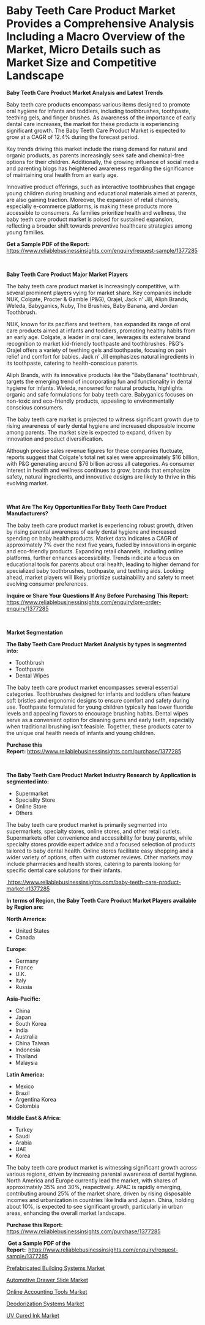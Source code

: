 <p><h1>Baby Teeth Care Product Market Provides a Comprehensive Analysis Including a Macro Overview of the Market, Micro Details such as Market Size and Competitive Landscape</h1></p><p><strong>Baby Teeth Care Product Market Analysis and Latest Trends</strong></p>
<p><p>Baby teeth care products encompass various items designed to promote oral hygiene for infants and toddlers, including toothbrushes, toothpaste, teething gels, and finger brushes. As awareness of the importance of early dental care increases, the market for these products is experiencing significant growth. The Baby Teeth Care Product Market is expected to grow at a CAGR of 12.4% during the forecast period. </p><p>Key trends driving this market include the rising demand for natural and organic products, as parents increasingly seek safe and chemical-free options for their children. Additionally, the growing influence of social media and parenting blogs has heightened awareness regarding the significance of maintaining oral health from an early age. </p><p>Innovative product offerings, such as interactive toothbrushes that engage young children during brushing and educational materials aimed at parents, are also gaining traction. Moreover, the expansion of retail channels, especially e-commerce platforms, is making these products more accessible to consumers. As families prioritize health and wellness, the baby teeth care product market is poised for sustained expansion, reflecting a broader shift towards preventive healthcare strategies among young families.</p></p>
<p><strong>Get a Sample PDF of the Report:&nbsp;</strong> <a href="https://www.reliablebusinessinsights.com/enquiry/request-sample/1377285?utm_campaign=39&utm_medium=2&utm_source=Github&utm_content=ia&utm_term=24102024&utm_id=baby-teeth-care-product">https://www.reliablebusinessinsights.com/enquiry/request-sample/1377285</a></p>
<p>&nbsp;</p>
<p><strong>Baby Teeth Care Product Major Market Players</strong></p>
<p><p>The baby teeth care product market is increasingly competitive, with several prominent players vying for market share. Key companies include NUK, Colgate, Procter & Gamble (P&G), Orajel, Jack n' Jill, Aliph Brands, Weleda, Babyganics, Nuby, The Brushies, Baby Banana, and Jordan Toothbrush. </p><p>NUK, known for its pacifiers and teethers, has expanded its range of oral care products aimed at infants and toddlers, promoting healthy habits from an early age. Colgate, a leader in oral care, leverages its extensive brand recognition to market kid-friendly toothpaste and toothbrushes. P&G's Orajel offers a variety of teething gels and toothpaste, focusing on pain relief and comfort for babies. Jack n’ Jill emphasizes natural ingredients in its toothpaste, catering to health-conscious parents.</p><p>Aliph Brands, with its innovative products like the "BabyBanana" toothbrush, targets the emerging trend of incorporating fun and functionality in dental hygiene for infants. Weleda, renowned for natural products, highlights organic and safe formulations for baby teeth care. Babyganics focuses on non-toxic and eco-friendly products, appealing to environmentally conscious consumers.</p><p>The baby teeth care market is projected to witness significant growth due to rising awareness of early dental hygiene and increased disposable income among parents. The market size is expected to expand, driven by innovation and product diversification. </p><p>Although precise sales revenue figures for these companies fluctuate, reports suggest that Colgate's total net sales were approximately $16 billion, with P&G generating around $76 billion across all categories. As consumer interest in health and wellness continues to grow, brands that emphasize safety, natural ingredients, and innovative designs are likely to thrive in this evolving market.</p></p>
<p>&nbsp;</p>
<p><strong>What Are The Key Opportunities For Baby Teeth Care Product Manufacturers?</strong></p>
<p><p>The baby teeth care product market is experiencing robust growth, driven by rising parental awareness of early dental hygiene and increased spending on baby health products. Market data indicates a CAGR of approximately 7% over the next five years, fueled by innovations in organic and eco-friendly products. Expanding retail channels, including online platforms, further enhances accessibility. Trends indicate a focus on educational tools for parents about oral health, leading to higher demand for specialized baby toothbrushes, toothpaste, and teething aids. Looking ahead, market players will likely prioritize sustainability and safety to meet evolving consumer preferences.</p></p>
<p><strong>Inquire or Share Your Questions If Any Before Purchasing This Report:</strong> <a href="https://www.reliablebusinessinsights.com/enquiry/pre-order-enquiry/1377285?utm_campaign=39&utm_medium=2&utm_source=Github&utm_content=ia&utm_term=24102024&utm_id=baby-teeth-care-product">https://www.reliablebusinessinsights.com/enquiry/pre-order-enquiry/1377285</a></p>
<p>&nbsp;</p>
<p><strong>Market Segmentation</strong></p>
<p><strong>The Baby Teeth Care Product Market Analysis by types is segmented into:</strong></p>
<p><ul><li>Toothbrush</li><li>Toothpaste</li><li>Dental Wipes</li></ul></p>
<p><p>The baby teeth care product market encompasses several essential categories. Toothbrushes designed for infants and toddlers often feature soft bristles and ergonomic designs to ensure comfort and safety during use. Toothpaste formulated for young children typically has lower fluoride levels and appealing flavors to encourage brushing habits. Dental wipes serve as a convenient option for cleaning gums and early teeth, especially when traditional brushing isn't feasible. Together, these products cater to the unique oral health needs of infants and young children.</p></p>
<p><strong>Purchase this Report:&nbsp;</strong><a href="https://www.reliablebusinessinsights.com/purchase/1377285?utm_campaign=39&utm_medium=2&utm_source=Github&utm_content=ia&utm_term=24102024&utm_id=baby-teeth-care-product">https://www.reliablebusinessinsights.com/purchase/1377285</a></p>
<p>&nbsp;</p>
<p><strong>The Baby Teeth Care Product Market Industry Research by Application is segmented into:</strong></p>
<p><ul><li>Supermarket</li><li>Speciality Store</li><li>Online Store</li><li>Others</li></ul></p>
<p><p>The baby teeth care product market is primarily segmented into supermarkets, specialty stores, online stores, and other retail outlets. Supermarkets offer convenience and accessibility for busy parents, while specialty stores provide expert advice and a focused selection of products tailored to baby dental health. Online stores facilitate easy shopping and a wider variety of options, often with customer reviews. Other markets may include pharmacies and health stores, catering to parents looking for specific dental care solutions for their infants.</p></p>
<p><a href="https://www.reliablebusinessinsights.com/baby-teeth-care-product-market-r1377285?utm_campaign=39&utm_medium=2&utm_source=Github&utm_content=ia&utm_term=24102024&utm_id=baby-teeth-care-product">&nbsp;https://www.reliablebusinessinsights.com/baby-teeth-care-product-market-r1377285</a></p>
<p><strong>In terms of Region, the Baby Teeth Care Product Market Players available by Region are:</strong></p>
<p>
    <p> <strong> North America: </strong>
        <ul>
            <li>United States</li>
            <li>Canada</li>
        </ul>
        </p> 
    <p> <strong> Europe: </strong>
        <ul>
            <li>Germany</li>
            <li>France</li>
            <li>U.K.</li>
            <li>Italy</li>
            <li>Russia</li>
        </ul>
        </p> 
    <p> <strong> Asia-Pacific: </strong>
        <ul>
            <li>China</li>
            <li>Japan</li>
            <li>South Korea</li>
            <li>India</li>
            <li>Australia</li>
            <li>China Taiwan</li>
            <li>Indonesia</li>
            <li>Thailand</li>
            <li>Malaysia</li>
        </ul>
        </p> 
    <p> <strong> Latin America: </strong>
        <ul>
            <li>Mexico</li>
            <li>Brazil</li>
            <li>Argentina Korea</li>
            <li>Colombia</li>
        </ul>
        </p> 
    <p> <strong> Middle East & Africa: </strong>
        <ul>
            <li>Turkey</li>
            <li>Saudi</li>
            <li>Arabia</li>
            <li>UAE</li>
            <li>Korea</li>
        </ul>
    </p>
    </p>
<p><p>The baby teeth care product market is witnessing significant growth across various regions, driven by increasing parental awareness of dental hygiene. North America and Europe currently lead the market, with shares of approximately 35% and 30%, respectively. APAC is rapidly emerging, contributing around 25% of the market share, driven by rising disposable incomes and urbanization in countries like India and Japan. China, holding about 10%, is expected to see significant growth, particularly in urban areas, enhancing the overall market landscape.</p></p>
<p><strong>Purchase this Report: </strong><a href="https://www.reliablebusinessinsights.com/purchase/1377285?utm_campaign=39&utm_medium=2&utm_source=Github&utm_content=ia&utm_term=24102024&utm_id=baby-teeth-care-product">https://www.reliablebusinessinsights.com/purchase/1377285</a></p>
<p>&nbsp;<strong>Get a Sample PDF of the Report:&nbsp;&nbsp;</strong><a href="https://www.reliablebusinessinsights.com/enquiry/request-sample/1377285?utm_campaign=39&utm_medium=2&utm_source=Github&utm_content=ia&utm_term=24102024&utm_id=baby-teeth-care-product">https://www.reliablebusinessinsights.com/enquiry/request-sample/1377285</a></p>
<p><strong></strong></p>
<p><p><a href="https://issuu.com/reportprime-2/docs/prefabricated-building-systems-mark_a4edc3fc0f3023?utm_campaign=39&utm_medium=2&utm_source=Github&utm_content=ia&utm_term=24102024&utm_id=baby-teeth-care-product">Prefabricated Building Systems Market</a></p><p><a href="https://github.com/mac1evjen/Market-Research-Report-List-1/blob/main/automotive-drawer-slide-market.md?utm_campaign=39&utm_medium=2&utm_source=Github&utm_content=ia&utm_term=24102024&utm_id=baby-teeth-care-product">Automotive Drawer Slide Market</a></p><p><a href="https://www.linkedin.com/pulse/deep-dive-online-accounting-tools-market-itstrends-segmentation-lvnze?utm_campaign=39&utm_medium=2&utm_source=Github&utm_content=ia&utm_term=24102024&utm_id=baby-teeth-care-product">Online Accounting Tools Market</a></p><p><a href="https://issuu.com/reportprime-2/docs/deodorization-systems-market-size-2_df544270545c48?utm_campaign=39&utm_medium=2&utm_source=Github&utm_content=ia&utm_term=24102024&utm_id=baby-teeth-care-product">Deodorization Systems Market</a></p><p><a href="https://medium.com/@malika4dt4reta/uv-cured-ink-market-size-share-trends-analysis-report-by-end-use-printing-publication-flexible-2b3dfb50408a?utm_campaign=39&utm_medium=2&utm_source=Github&utm_content=ia&utm_term=24102024&utm_id=baby-teeth-care-product">UV Cured Ink Market</a></p></p>